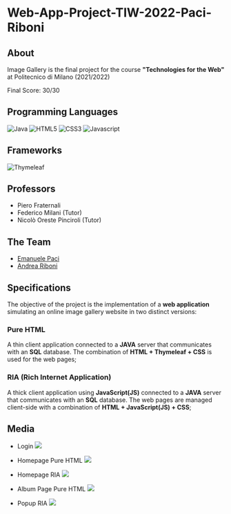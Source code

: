 # Web-App-Project-TIW-2022-Paci-Riboni

## About

Image Gallery is the final project for the course **"Technologies for the Web"** at Politecnico di Milano (2021/2022)

Final Score: 30/30

## Programming Languages 

![Java](https://img.shields.io/badge/java-%23ED8B00.svg?&style=for-the-badge&logo=java&logoColor=white)
![HTML5](https://img.shields.io/badge/html5%20-%23E34F26.svg?&style=for-the-badge&logo=html5&logoColor=white)
![CSS3](https://img.shields.io/badge/css3%20-%231572B6.svg?&style=for-the-badge&logo=css3&logoColor=white)
![Javascript](https://img.shields.io/badge/javascript%20-%23323330.svg?&style=for-the-badge&logo=javascript&logoColor=%23F7DF1)

## Frameworks
![Thymeleaf](https://img.shields.io/badge/Thymeleaf-%23005C0F.svg?style=for-the-badge&logo=Thymeleaf&logoColor=white)

## Professors

* Piero Fraternali
* Federico Milani (Tutor)
* Nicolò Oreste Pinciroli (Tutor)

## The Team

* [Emanuele Paci](https://github.com/emanuelePaci)
* [Andrea Riboni](https://github.com/AndreaRiboni)

## Specifications

The objective of the project is the implementation of a **web application** simulating an online image gallery website in two distinct versions:
### Pure HTML
A thin client application connected to a **JAVA** server that communicates with an **SQL** database. The combination of **HTML + Thymeleaf + CSS** is used for the web pages;
### RIA (Rich Internet Application)
A thick client application using **JavaScript(JS)** connected to a **JAVA** server that communicates with an **SQL** database. The web pages are managed client-side with a combination of **HTML + JavaScript(JS) + CSS**;

## Media
- Login
![](screenshot//LoginRIA.png) 

- Homepage Pure HTML
![](screenshot//HomePure.png) 

- Homepage RIA
![](screenshot//HomeRIA.png) 

- Album Page Pure HTML
![](screenshot//AlbumPure.png) 

- Popup RIA
![](screenshot//PopupRIA.png) 
